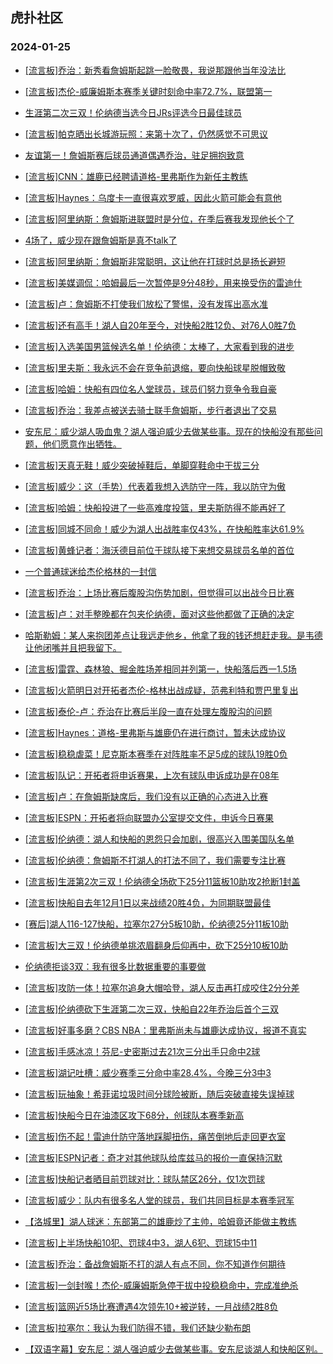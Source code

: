 ## 虎扑社区 
### 2024-01-25

+ [[流言板]乔治：新秀看詹姆斯起跳一脸敬畏，我说那跟他当年没法比](https://bbs.hupu.com/624424699.html)

+ [[流言板]杰伦-威廉姆斯本赛季关键时刻命中率72.7%，联盟第一](https://bbs.hupu.com/624426547.html)

+ [生涯第二次三双！伦纳德当选今日JRs评选今日最佳球员](https://bbs.hupu.com/624424536.html)

+ [[流言板]帕克晒出长城游玩照：来第十次了，仍然感觉不可思议](https://bbs.hupu.com/624425068.html)

+ [友谊第一！詹姆斯赛后球员通道偶遇乔治，驻足拥抱致意](https://bbs.hupu.com/624423321.html)

+ [[流言板]CNN：雄鹿已经聘请道格-里弗斯作为新任主教练](https://bbs.hupu.com/624414136.html)

+ [[流言板]Haynes：乌度卡一直很喜欢罗威，因此火箭可能会有意他](https://bbs.hupu.com/624425999.html)

+ [[流言板]阿里纳斯：詹姆斯进联盟时是分位，在季后赛我发现他长个了](https://bbs.hupu.com/624425737.html)

+ [4场了，威少现在跟詹姆斯是真不talk了](https://bbs.hupu.com/624420968.html)

+ [[流言板]阿里纳斯：詹姆斯非常聪明，这让他在打球时总是扬长避短](https://bbs.hupu.com/624424306.html)

+ [[流言板]美媒调侃：哈姆最后一次暂停是9分48秒，用来换受伤的雷迪什](https://bbs.hupu.com/624420549.html)

+ [[流言板]卢：詹姆斯不打使我们放松了警惕，没有发挥出高水准](https://bbs.hupu.com/624422356.html)

+ [[流言板]还有高手！湖人自20年至今，对快船2胜12负、对76人0胜7负](https://bbs.hupu.com/624420757.html)

+ [[流言板]入选美国男篮候选名单！伦纳德：太棒了，大家看到我的进步](https://bbs.hupu.com/624426766.html)

+ [[流言板]里夫斯：我永远不会在竞争前退缩，要向快船球星脱帽致敬](https://bbs.hupu.com/624421448.html)

+ [[流言板]哈姆：快船有四位名人堂球员，球员们努力竞争令我自豪](https://bbs.hupu.com/624422562.html)

+ [[流言板]乔治：我差点被送去骑士联手詹姆斯，步行者退出了交易](https://bbs.hupu.com/624419941.html)

+ [安东尼：威少湖人吸血鬼？湖人强迫威少去做某些事。现在的快船没有那些问题，他们愿意作出牺牲。](https://bbs.hupu.com/624420334.html)

+ [[流言板]天真无鞋！威少突破掉鞋后，单脚穿鞋命中干拔三分](https://bbs.hupu.com/624414844.html)

+ [[流言板]威少：这（手势）代表着我想入选防守一阵，我以防守为傲](https://bbs.hupu.com/624419553.html)

+ [[流言板]哈姆：快船投进了一些高难度投篮，里夫斯防得不能再好了](https://bbs.hupu.com/624422671.html)

+ [[流言板]同城不同命！威少为湖人出战胜率仅43%，在快船胜率达61.9%](https://bbs.hupu.com/624419595.html)

+ [[流言板]黄蜂记者：海沃德目前位于球队接下来想交易球员名单的首位](https://bbs.hupu.com/624426803.html)

+ [一个普通球迷给杰伦格林的一封信](https://bbs.hupu.com/624418789.html)

+ [[流言板]乔治：上场比赛后腹股沟伤势加剧，但觉得可以出战今日比赛](https://bbs.hupu.com/624419257.html)

+ [[流言板]卢：对手整晚都在包夹伦纳德，面对这些他都做了正确的决定](https://bbs.hupu.com/624425272.html)

+ [哈斯勒姆：某人来抱团差点让我远走他乡，他拿了我的钱还想赶走我。是韦德让他闭嘴并且把我留下。](https://bbs.hupu.com/624419664.html)

+ [[流言板]雷霆、森林狼、掘金胜场差相同并列第一，快船落后西一1.5场](https://bbs.hupu.com/624418856.html)

+ [[流言板]火箭明日对开拓者杰伦-格林出战成疑，范弗利特和贾巴里复出](https://bbs.hupu.com/624426137.html)

+ [[流言板]泰伦-卢：乔治在比赛后半段一直在处理左腹股沟的问题](https://bbs.hupu.com/624418708.html)

+ [[流言板]Haynes：道格-里弗斯与雄鹿仍在进行商讨，暂未达成协议](https://bbs.hupu.com/624418488.html)

+ [[流言板]稳稳虐菜！尼克斯本赛季在对阵胜率不足5成的球队19胜0负](https://bbs.hupu.com/624424376.html)

+ [[流言板]队记：开拓者将申诉赛果，上次有球队申诉成功是在08年](https://bbs.hupu.com/624418353.html)

+ [[流言板]卢：在詹姆斯缺席后，我们没有以正确的心态进入比赛](https://bbs.hupu.com/624418564.html)

+ [[流言板]ESPN：开拓者将向联盟办公室提交文件，申诉今日赛果](https://bbs.hupu.com/624418179.html)

+ [[流言板]伦纳德：湖人和快船的恩怨只会加剧，很高兴入围美国队名单](https://bbs.hupu.com/624418836.html)

+ [[流言板]伦纳德：詹姆斯不打湖人的打法不同了，我们需要专注比赛](https://bbs.hupu.com/624422036.html)

+ [[流言板]生涯第2次三双！伦纳德全场砍下25分11篮板10助攻2抢断1封盖](https://bbs.hupu.com/624417885.html)

+ [[流言板]快船自去年12月1日以来战绩20胜4负，为同期联盟最佳](https://bbs.hupu.com/624418358.html)

+ [[赛后]湖人116-127快船，拉塞尔27分5板10助，伦纳德25分11板10助](https://bbs.hupu.com/624417783.html)

+ [[流言板]大三双！伦纳德单挑浓眉翻身后仰再中，砍下25分10板10助](https://bbs.hupu.com/624417639.html)

+ [伦纳德拒谈3双：我有很多比数据重要的事要做](https://bbs.hupu.com/624419578.html)

+ [[流言板]攻防一体！拉塞尔追身大帽哈登，湖人反击再打成咬住2分分差](https://bbs.hupu.com/624417280.html)

+ [[流言板]伦纳德砍下生涯第二次三双，快船自22年乔治后首个三双](https://bbs.hupu.com/624417769.html)

+ [[流言板]好事多磨？CBS NBA：里弗斯尚未与雄鹿达成协议，报道不真实](https://bbs.hupu.com/624415616.html)

+ [[流言板]手感冰凉！芬尼-史密斯过去21次三分出手只命中2球](https://bbs.hupu.com/624424492.html)

+ [[流言板]湖记吐槽：威少赛季三分命中率28.4%，今晚三分3中3](https://bbs.hupu.com/624417038.html)

+ [[流言板]玩抽象！希菲诺垃圾时间分球险被断，随后突破直接失误掉球](https://bbs.hupu.com/624417854.html)

+ [[流言板]快船今日在油漆区攻下68分，创球队本赛季新高](https://bbs.hupu.com/624419612.html)

+ [[流言板]伤不起！雷迪什防守落地踩脚扭伤，痛苦倒地后走回更衣室](https://bbs.hupu.com/624417112.html)

+ [[流言板]ESPN记者：奇才对其他球队给库兹马的报价一直保持沉默](https://bbs.hupu.com/624425547.html)

+ [[流言板]快船记者晒目前罚球对比：球队禁区26分，仅1次罚球](https://bbs.hupu.com/624415324.html)

+ [[流言板]威少：队内有很多名人堂的球员，我们共同目标是本赛季冠军](https://bbs.hupu.com/624419779.html)

+ [【洛城里】湖人球迷：东部第二的雄鹿炒了主帅，哈姆竟还能做主教练](https://bbs.hupu.com/624419770.html)

+ [[流言板]上半场快船10犯、罚球4中3，湖人6犯、罚球15中11](https://bbs.hupu.com/624416101.html)

+ [[流言板]乔治：备战詹姆斯不打的湖人有点不同，你不知道作何期待](https://bbs.hupu.com/624423547.html)

+ [[流言板]一剑封喉！杰伦-威廉姆斯急停干拔中投稳稳命中，完成准绝杀](https://bbs.hupu.com/624414538.html)

+ [[流言板]篮网近5场比赛遭遇4次领先10+被逆转，一月战绩2胜8负](https://bbs.hupu.com/624426649.html)

+ [[流言板]拉塞尔：我认为我们防得不错，我们还缺少勒布朗](https://bbs.hupu.com/624419621.html)

+ [【双语字幕】安东尼：湖人强迫威少去做某些事。安东尼谈湖人和快船区别。](https://bbs.hupu.com/624415369.html)

